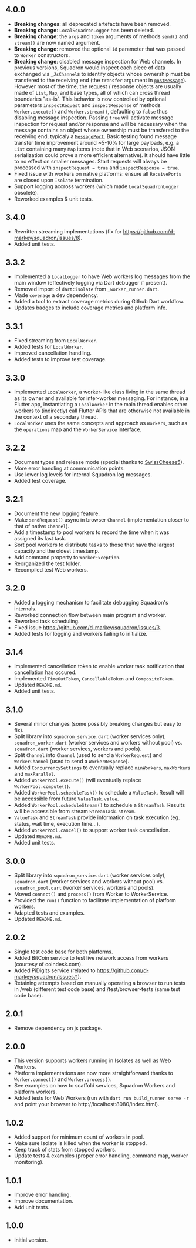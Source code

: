 ## 4.0.0

- **Breaking changes**: all deprecated artefacts have been removed.
- **Breaking change**: `LocalSquadronLogger` has been deleted.
- **Breaking change**: the `args` and `token` arguments of methods `send()` and `stream()` are now named argument.
- **Breaking change**: removed the optional `id` parameter that was passed to `Worker` constructors.
- **Breaking change**: disabled message inspection for Web channels. In previous versions, Squadron would inspect each piece of data exchanged via `_JsChannel`s to identify objects whose ownership must be transfered to the receiving end (the `transfer` argument in [`postMessage`](https://developer.mozilla.org/en-US/docs/Web/API/Worker/postMessage)). However most of the time, the request / response objects are usually made of `List`, `Map`, and base types, all of which can cross thread boundaries "as-is". This behavior is now controlled by optional parameters `inspectRequest` and `inspectResponse` of methods `Worker.execute()` and `Worker.stream()`, defaulting to `false` thus disabling message inspection. Passing `true` will activate message inspection for request and/or response and will be necessary when the message contains an object whose ownership must be transfered to the receiving end, typicaly a [`MessagePort`](https://api.dart.dev/stable/dart-html/MessagePort-class.html). Basic testing found message transfer time improvement around ~5-10% for large payloads, e.g. a `List` containing many `Map` items (note that in Web scenarios, JSON serialization could prove a more efficient alternative). It should have little to no effect on smaller messages. Start requests will always be processed with `inspectRequest = true` and `inspectResponse = true`.
- Fixed issue with workers on native platforms: ensure all `ReceivePorts` are closed upon `Isolate` termination.
- Support logging accross workers (which made `LocalSquadronLogger` obsolete).
- Reworked examples & unit tests.

## 3.4.0

- Rewritten streaming implementations (fix for https://github.com/d-markey/squadron/issues/8).
- Added unit tests.

## 3.3.2

- Implemented a `LocalLogger` to have Web workers log messages from the main window (effectively logging via Dart debugger if present).
- Removed import of `dart:isolate` from `_worker_runner.dart`.
- Made `coverage` a dev dependency.
- Added a tool to extract coverage metrics during Github Dart workflow.
- Updates badges to include coverage metrics and platform info.

## 3.3.1

- Fixed streaming from `LocalWorker`.
- Added tests for `LocalWorker`.
- Improved cancellation handling.
- Added tests to improve test coverage.

## 3.3.0

- Implemented `LocalWorker`, a worker-like class living in the same thread as its owner and available for inter-worker messaging. For instance, in a Flutter app, instantiating a `LocalWorker` in the main thread enables other workers to (indirectly) call Flutter APIs that are otherwise not available in the context of a secondary thread.
- `LocalWorker` uses the same concepts and approach as `Workers`, such as the `operations` map and the `WorkerService` interface.

## 3.2.2

- Document types and release mode (special thanks to [SwissCheese5](https://github.com/SwissCheese5)).
- More error handling at communication points.
- Use lower log levels for internal Squadron log messages.
- Added test coverage.

## 3.2.1

- Document the new logging feature.
- Make `sendRequest()` async in browser `Channel` (implementation closer to that of native `Channel`).
- Add a timestamp to pool workers to record the time when it was assigned its last task.
- Sort pool workers to distribute tasks to those that have the largest capacity and the oldest timestamp.
- Add command property to `WorkerException`.
- Reorganized the test folder.
- Recompiled test Web workers.

## 3.2.0

- Added a logging mechanism to facilitate debugging Squadron's internals.
- Reworked connection flow between main program and worker.
- Reworked task scheduling.
- Fixed issue https://github.com/d-markey/squadron/issues/3.
- Added tests for logging and workers failing to initialize.

## 3.1.4

- Implemented cancellation token to enable worker task notification that cancellation has occured.
- Implemented `TimeOutToken`, `CancellableToken` and `CompositeToken`.
- Updated `README.md`.
- Added unit tests.

## 3.1.0

- Several minor changes (some possibly breaking changes but easy to fix).
- Split library into `squadron_service.dart` (worker services only), `squadron_worker.dart` (worker services and workers without pool) vs. `squadron.dart` (worker services, workers and pools).
- Split `Channel` into `Channel` (used to send a `WorkerRequest`) and `WorkerChannel` (used to send a `WorkerResponse`).
- Added `ConcurrencySettings` to eventually replace `minWorkers`, `maxWorkers` and `maxParallel`.
- Added `WorkerPool.execute()` (will eventually replace `WorkerPool.compute()`).
- Added `WorkerPool.scheduleTask()` to schedule a `ValueTask`. Result will be accessible from future `ValueTask.value`.
- Added `WorkerPool.scheduleStream()` to schedule a `StreamTask`. Results will be accessible from stream `StreamTask.stream`.
- `ValueTask` and `StreamTask` provide information on task execution (eg. status, wait time, execution time...).
- Added `WorkerPool.cancel()` to support worker task cancellation.
- Updated `README.md`.
- Added unit tests.

## 3.0.0

- Split library into `squadron_service.dart` (worker services only), `squadron.dart` (worker services and workers without pool) vs. `squadron_pool.dart` (worker services, workers and pools).
- Moved `connect()` and `process()` from Worker to WorkerService.
- Provided the `run()` function to facilitate implementation of platform workers.
- Adapted tests and examples.
- Updated `README.md`.

## 2.0.2

- Single test code base for both platforms.
- Added BitCoin service to test live network access from workers (courtesy of coindesk.com).
- Added PiDigits service (related to https://github.com/d-markey/squadron/issues/1).
- Retaining attempts based on manually operating a browser to run tests in /web (different test code base) and /test/browser-tests (same test code base).

## 2.0.1

- Remove dependency on js package.

## 2.0.0

- This version supports workers running in Isolates as well as Web Workers.
- Platform implementations are now more straightforward thanks to `Worker.connect()` and `Worker.process()`.
- See examples on how to scaffold services, Squadron Workers and platform workers.
- Added tests for Web Workers (run with `dart run build_runner serve -r` and point your browser to http://localhost:8080/index.html).

## 1.0.2

- Added support for minimum count of workers in pool.
- Make sure Isolate is killed when the worker is stopped.
- Keep track of stats from stopped workers.
- Update tests & examples (proper error handling, command map, worker monitoring).

## 1.0.1

- Improve error handling.
- Improve documentation.
- Add unit tests.

## 1.0.0

- Initial version.
